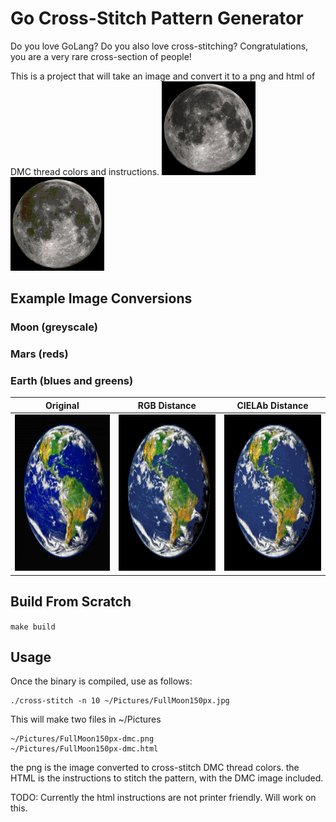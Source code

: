 # Go Cross-Stitch Pattern Generator
Do you love GoLang? Do you also love cross-stitching? Congratulations, you are a very rare cross-section of people!

This is a project that will take an image and convert it to a png and html of DMC thread colors and instructions.
![alt text][moon] 
![alt_text][moon-dmc]

## Example Image Conversions

### Moon (greyscale)

[moon]: https://github.com/lindsaylandry/go-cross-stitch/blob/master/examples/test_images/FullMoon150px.jpg
[moon-dmc]: https://github.com/lindsaylandry/go-cross-stitch/blob/master/examples/test_images/FullMoon150px-dmc.png

### Mars (reds)

### Earth (blues and greens)
| Original | RGB Distance | CIELAb Distance |
|:--:|:--:|:--:|
| <img src="https://github.com/lindsaylandry/go-cross-stitch/blob/master/examples/test_images/earth200.jpg" height="250"> | <img src="https://github.com/lindsaylandry/go-cross-stitch/blob/master/examples/test_images/earth200-dmc-rgb.png" height="250"> | <img src="https://github.com/lindsaylandry/go-cross-stitch/blob/master/examples/test_images/earth200-dmc-lab.png" height="250">

## Build From Scratch
```make build```

## Usage
Once the binary is compiled, use as follows:
```
./cross-stitch -n 10 ~/Pictures/FullMoon150px.jpg
```
This will make two files in ~/Pictures
```
~/Pictures/FullMoon150px-dmc.png
~/Pictures/FullMoon150px-dmc.html
```
the png is the image converted to cross-stitch DMC thread colors.
the HTML is the instructions to stitch the pattern, with the DMC image included.

TODO: Currently the html instructions are not printer friendly. Will work on this.
